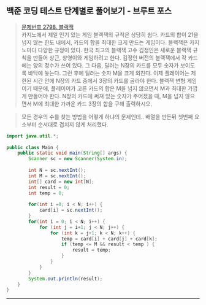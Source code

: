 ## 백준 코딩 테스트 단계별로 풀어보기 - 브루트 포스

>[문제번호 2798. 블랙잭](https://www.acmicpc.net/problem/2798)   
>카지노에서 제일 인기 있는 게임 블랙잭의 규칙은 상당히 쉽다. 카드의 합이 21을 넘지 않는 한도 내에서, 카드의 합을 최대한 크게 만드는 게임이다. 블랙잭은 카지노마다 다양한 규정이 있다.
>한국 최고의 블랙잭 고수 김정인은 새로운 블랙잭 규칙을 만들어 상근, 창영이와 게임하려고 한다.
>김정인 버전의 블랙잭에서 각 카드에는 양의 정수가 쓰여 있다. 그 다음, 딜러는 N장의 카드를 모두 숫자가 보이도록 바닥에 놓는다. 그런 후에 딜러는 숫자 M을 크게 외친다.
>이제 플레이어는 제한된 시간 안에 N장의 카드 중에서 3장의 카드를 골라야 한다. 블랙잭 변형 게임이기 때문에, 플레이어가 고른 카드의 합은 M을 넘지 않으면서 M과 최대한 가깝게 만들어야 한다.
>N장의 카드에 써져 있는 숫자가 주어졌을 때, M을 넘지 않으면서 M에 최대한 가까운 카드 3장의 합을 구해 출력하시오.

> 모든 경우의 수를 찾는 방법을 어떻게 하냐의 문제인데.. 배열을 만든뒤 첫번째 요소부터 순서대로 겹치지 않게 처리했다.
```JAVA
import java.util.*;
 
public class Main {
	public static void main(String[] args) {
		Scanner sc = new Scanner(System.in);
		
		int N = sc.nextInt();
		int M = sc.nextInt();
		int[] card = new int[N];
		int result = 0;
		int temp = 0;
		
		for(int i =0; i < N; i++) {
			card[i] = sc.nextInt();
		}		
		for(int i = 0; i < N; i++) {			
			for (int j = i+1; j < N; j++) {				
				for (int k = j+1; k < N; k++) {
					temp = card[i] + card[j] + card[k];
					if (temp <= M && result < temp ) {
						result = temp;
					}
				}
			}
		}
		System.out.println(result);
	}
}
```
---